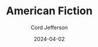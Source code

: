 ---
title: American Fiction
subtitle: Cord Jefferson
year: 2023
tags: [{name: "Best of 2023", rank: 4}]
date: 2024-04-02
type: Movie
link: https://www.themoviedb.org/movie/1056360-american-fiction
image: ./images/american-fiction.jpg
---